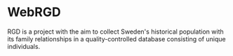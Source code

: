 WebRGD
======

RGD is a project with the aim to collect Sweden's historical population with its family relationships in a quality-controlled database consisting of unique individuals.
